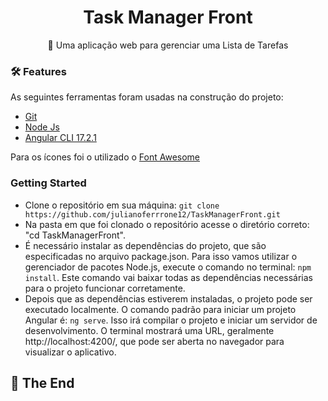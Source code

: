 <h1 align="center">
    Task Manager Front 
</h1>
<p align="center">🚀 Uma aplicação web para gerenciar uma Lista de Tarefas</p>

### 🛠 Features

As seguintes ferramentas foram usadas na construção do projeto:

- [Git](https://git-scm.com)
- [Node Js](https://nodejs.org/en)
- [Angular CLI 17.2.1](https://v17.angular.io/start)

Para os ícones foi o utilizado o [Font Awesome](https://fontawesome.com)

### Getting Started

- Clone o repositório em sua máquina: `git clone https://github.com/julianoferrrone12/TaskManagerFront.git` <br />
- Na pasta em que foi clonado o repositório acesse o diretório correto: "cd TaskManagerFront".
- É necessário instalar as dependências do projeto, que são especificadas no arquivo package.json. Para isso vamos utilizar o gerenciador de pacotes Node.js, execute o comando no terminal: `npm install`. Este comando vai baixar todas as dependências necessárias para o projeto funcionar corretamente.
- Depois que as dependências estiverem instaladas, o projeto pode ser executado localmente. O comando padrão para iniciar um projeto Angular é: `ng serve`. Isso irá compilar o projeto e iniciar um servidor de desenvolvimento. O terminal mostrará uma URL, geralmente http://localhost:4200/, que pode ser aberta no navegador para visualizar o aplicativo.

## 🚩 The End
